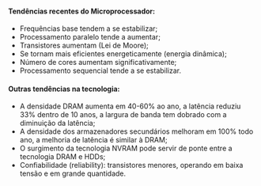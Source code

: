 #### Tendências recentes do Microprocessador:
- Frequências base tendem a se estabilizar;
- Processamento paralelo tende a aumentar;
- Transistores aumentam (Lei de Moore);
- Se tornam mais eficientes energeticamente (energia dinâmica);
- Número de cores aumentam significativamente;
- Processamento sequencial tende a se estabilizar.

#### Outras tendências na tecnologia:
- A densidade DRAM aumenta em 40-60% ao ano, a latência reduziu 33% dentro de 10 anos, a largura de banda tem dobrado com a diminuição da latência;
- A densidade dos armazenadores secundários melhoram em 100% todo ano, a melhoria de latência é similar à DRAM;
- O surgimento da tecnologia NVRAM pode servir de ponte entre a tecnologia DRAM e HDDs;
- Confiabilidade (reliability): transistores menores, operando em baixa tensão e em grande quantidade.

